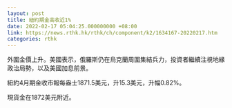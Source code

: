 ```yaml
---
layout: post
title: 紐約期金高收近1%
date: 2022-02-17 05:04:25.000000000 +08:00
link: https://news.rthk.hk/rthk/ch/component/k2/1634167-20220217.htm
categories: rthk
---
```


外圍金價上升。美國表示，俄羅斯仍在烏克蘭周圍集結兵力，投資者繼續注視地緣政治局勢，以及美國加息前景。

紐約4月期金收市報每盎士1871.5美元，升15.3美元，升幅0.82%。

現貨金在1872美元附近。
